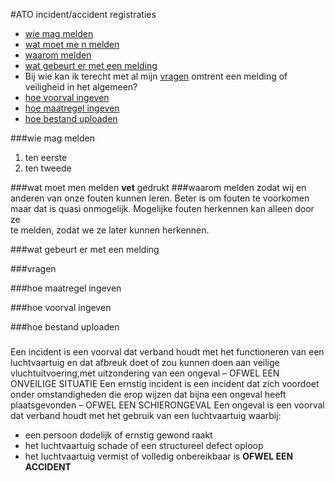 #ATO incident/accident registraties

* [wie mag melden](#wie-mag-melden)
* [wat moet me
n melden](#wat-moet-men-melden)
* [waarom melden](#waarom-melden)
* [wat gebeurt er met een melding](#wat-gebeurt-er-met-een-melding)
* Bij wie kan ik terecht met al mijn [vragen](#vragen) omtrent een melding of veiligheid in het algemeen?
* [hoe voorval ingeven](#hoe-voorval-ingeven)
* [hoe maatregel ingeven](#hoe-maatregel-ingeven)
* [hoe bestand uploaden](#hoe-bestand=uploaden)

###wie mag melden
1.  ten eerste
2.  ten tweede

###wat moet men melden
**vet** gedrukt
###waarom melden
zodat wij en anderen van onze fouten kunnen leren. Beter is om fouten te voorkomen  
maar dat is quasi onmogelijk. Mogelijke fouten herkennen kan alleen door ze  
te melden, zodat we ze later kunnen herkennen.  

###wat gebeurt er met een melding

###vragen


###hoe maatregel ingeven


###hoe voorval ingeven


###hoe bestand uploaden


###
Een incident is een voorval dat verband houdt met het functioneren van een luchtvaartuig en dat afbreuk doet of zou kunnen doen aan veilige vluchtuitvoering,met uitzondering van een ongeval – OFWEL EEN ONVEILIGE SITUATIE
Een ernstig incident is een incident dat zich voordoet onder omstandigheden die erop wijzen dat bijna een ongeval heeft plaatsgevonden – OFWEL EEN SCHIERONGEVAL
Een ongeval is een voorval dat verband houdt met het gebruik van een luchtvaartuig waarbij:
- een persoon dodelijk of ernstig gewond raakt 
- het luchtvaartuig schade of een structureel defect oploop
- het luchtvaartuig vermist of volledig onbereikbaar is
	<b>OFWEL EEN ACCIDENT</b>



